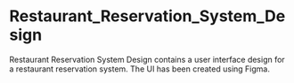 # Restaurant_Reservation_System_Design
Restaurant Reservation System Design contains a user interface design for a restaurant reservation system. The UI has been created using Figma.
